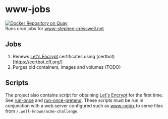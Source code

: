 # www-jobs
[![Docker Repository on Quay](https://quay.io/repository/cressie176/www-jobs/status "Docker Repository on Quay")](https://quay.io/repository/cressie176/www-jobs)</br>
Runs cron jobs for www-stephen-cresswell.net

## Jobs
1. Renews [Let's Encrypt](https://letsencrypt.org/) certificates using (certbot)[https://certbot.eff.org/]
1. Purges old containers, images and volumes (TODO)

## Scripts
The project also contains script for obtaining [Let's Encrypt](https://letsencrypt.org/) for the first time. See [run-once](https://github.com/cressie176/www-jobs/blob/master/container-files/run-once) and [run-once-pretend](https://github.com/cressie176/www-jobs/blob/master/container-files/run-once-pretend). These scripts must be run in conjunction with a web server configured such as [www-nginx](https://github.com/cressie176/www-nginx) to serve files from `/.well-known/acme-challenge`. 
